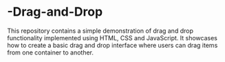 # -Drag-and-Drop
This repository contains a simple demonstration of drag and drop functionality implemented using HTML, CSS and JavaScript. It showcases how to create a basic drag and drop interface where users can drag items from one container to another.
